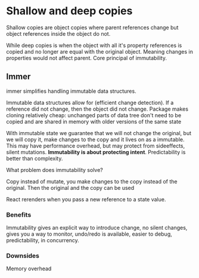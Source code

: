 # Shallow and deep copies

Shallow copies are object copies where parent references change but object references inside the object do not.

While deep copies is when the object with all it's property references is copied and no longer are equal with the original object. Meaning changes in properties would not affect parent. Core principal of immutability.

## Immer

immer simplifies handling immutable data structures.

Immutable data structures allow for (efficient change detection). If a reference did not change, then the object did not change. Package makes cloning relatively cheap: unchanged parts of data tree don't need to be copied and are shared in memory with older versions of the same state 

With immutable state we guarantee that we will not change the original, but we will copy it, make changes to the copy and it lives on as a immutable. This may have performance overhead, but may protect from sideeffects, silent mutations. **Immutability is about protecting intent**. Predictability is better than complexity.

What problem does immutability solve?

Copy instead of mutate, you make changes to the copy instead of the original. Then the original and the copy can be used

React rerenders when you pass a new reference to a state value.

### Benefits

Immutability gives an explicit way to introduce change, no silent changes, gives you a way to monitor, undo/redo is available, easier to debug, predictability, in concurrency.

### Downsides

Memory overhead
